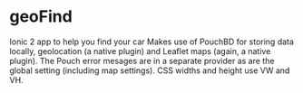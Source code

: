 # geoFind
Ionic 2 app to help you find your car
Makes use of PouchBD for storing data locally, geolocation (a native plugin) and Leaflet maps (again, a native plugin).
The Pouch error mesages are in a separate provider as are the global setting (including map settings).
CSS widths and height use VW and VH.

